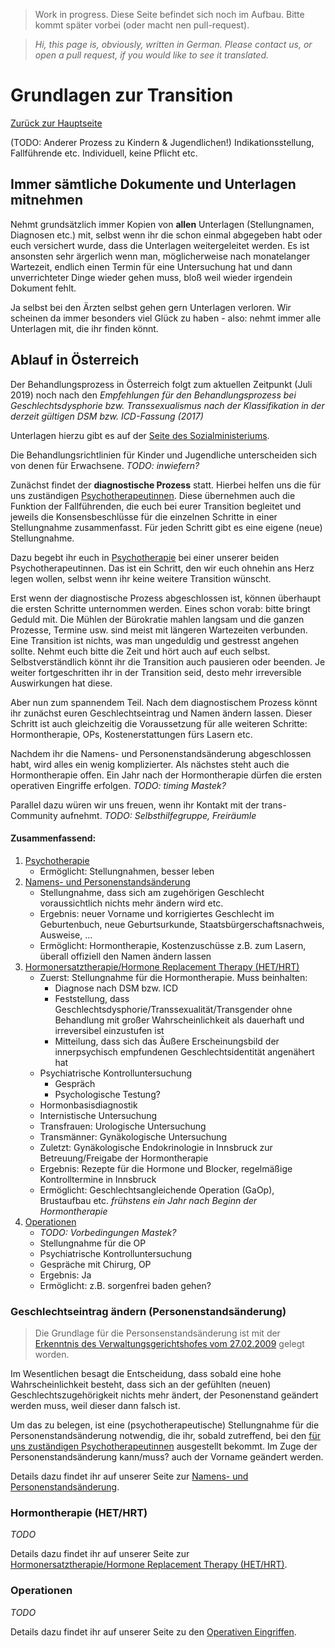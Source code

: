 > Work in progress. Diese Seite befindet sich noch im Aufbau. Bitte kommt später vorbei (oder macht nen pull-request).

>*Hi, this page is, obviously, written in German. Please contact us, or open a pull request, if you would like to see it translated.*
<!-- cSpell:language de -->

# Grundlagen zur Transition
[Zurück zur Hauptseite](index.md)


(TODO: Anderer Prozess zu Kindern & Jugendlichen!)
Indikationsstellung, Fallführende etc.
Individuell, keine Pflicht etc.

## Immer sämtliche Dokumente und Unterlagen mitnehmen

Nehmt grundsätzlich immer Kopien von **allen** Unterlagen (Stellungnamen, Diagnosen etc.) mit, selbst wenn ihr die schon einmal abgegeben habt oder euch versichert wurde, dass die Unterlagen weitergeleitet werden. 
Es ist ansonsten sehr ärgerlich wenn man, möglicherweise nach monatelanger Wartezeit, endlich einen Termin für eine Untersuchung hat und dann unverrichteter Dinge wieder gehen muss, bloß weil wieder irgendein Dokument fehlt.

Ja selbst bei den Ärzten selbst gehen gern Unterlagen verloren. Wir scheinen da immer besonders viel Glück zu haben - also: nehmt immer alle Unterlagen mit, die ihr finden könnt. 

## Ablauf in Österreich
Der Behandlungsprozess in Österreich folgt zum aktuellen Zeitpunkt (Juli 2019) noch nach den *Empfehlungen für den Behandlungsprozess bei Geschlechtsdysphorie bzw. Transsexualismus nach der Klassifikation in der derzeit gültigen DSM bzw. ICD-Fassung (2017)*

Unterlagen hierzu gibt es auf der [Seite des Sozialministeriums](https://www.sozialministerium.at/site/Gesundheit/Gesundheitsfoerderung/Psychische_Gesundheit/Transsexualismus_Geschlechtsdysphorie/).

Die Behandlungsrichtlinien für Kinder und Jugendliche unterscheiden sich von denen für Erwachsene. *TODO: inwiefern?*

Zunächst findet der **diagnostische Prozess** statt. Hierbei helfen uns die für uns zuständigen [Psychotherapeutinnen](psychotherapie.md). Diese übernehmen auch die Funktion der Fallführenden, die euch bei eurer Transition begleitet und jeweils die Konsensbeschlüsse für die einzelnen Schritte in einer Stellungnahme zusammenfasst. Für jeden Schritt gibt es eine eigene (neue) Stellungnahme.

Dazu begebt ihr euch in [Psychotherapie](psychotherapie.md) bei einer unserer beiden Psychotherapeutinnen. Das ist ein Schritt, den wir euch ohnehin ans Herz legen wollen, selbst wenn ihr keine weitere Transition wünscht. 

Erst wenn der diagnostische Prozess abgeschlossen ist, können überhaupt die ersten Schritte unternommen werden. Eines schon vorab: bitte bringt Geduld mit. Die Mühlen der Bürokratie mahlen langsam und die ganzen Prozesse, Termine usw. sind meist mit längeren Wartezeiten verbunden. Eine Transition ist nichts, was man ungeduldig und gestresst angehen sollte. Nehmt euch bitte die Zeit und hört auch auf euch selbst. Selbstverständlich könnt ihr die Transition auch pausieren oder beenden. Je weiter fortgeschritten ihr in der Transition seid, desto mehr irreversible Auswirkungen hat diese.

Aber nun zum spannendem Teil. Nach dem diagnostischem Prozess könnt ihr zunächst euren Geschlechtseintrag und Namen ändern lassen. Dieser Schritt ist auch gleichzeitig die Voraussetzung für alle weiteren Schritte: Hormontherapie, OPs, Kostenerstattungen fürs Lasern etc.

Nachdem ihr die Namens- und Personenstandsänderung abgeschlossen habt, wird alles ein wenig komplizierter. Als nächstes steht auch die Hormontherapie offen. Ein Jahr nach der Hormontherapie dürfen die ersten operativen Eingriffe erfolgen. *TODO: timing Mastek?*

Parallel dazu würen wir uns freuen, wenn ihr Kontakt mit der trans-Community aufnehmt. *TODO: Selbsthilfegruppe, Freiräumle*

#### Zusammenfassend:
1. [Psychotherapie](psychotherapie.md)
    * Ermöglicht: Stellungnahmen, besser leben
1. [Namens- und Personenstandsänderung](namensaenderung.md)
    * Stellungnahme, dass sich am zugehörigen Geschlecht voraussichtlich nichts mehr ändern wird etc.
    * Ergebnis: neuer Vorname und korrigiertes Geschlecht im Geburtenbuch, neue Geburtsurkunde, Staatsbürgerschaftsnachweis, Ausweise, …
    * Ermöglicht: Hormontherapie, Kostenzuschüsse z.B. zum Lasern, überall offiziell den Namen ändern lassen
1. [Hormonersatztherapie/Hormone Replacement Therapy (HET/HRT)](hrt.md)
   * Zuerst: Stellungnahme für die Hormontherapie. Muss beinhalten:
     * Diagnose nach DSM bzw. ICD 
     * Feststellung, dass Geschlechtsdysphorie/Transsexualität/Transgender ohne Behandlung mit großer Wahrscheinlichkeit als dauerhaft und irreversibel einzustufen ist
     * Mitteilung, dass sich das Äußere Erscheinungsbild der innerpsychisch empfundenen Geschlechtsidentität angenähert hat
   * Psychiatrische Kontrolluntersuchung 
     * Gespräch
     * Psychologische Testung?
   * Hormonbasisdiagnostik
   * Internistische Untersuchung
   * Transfrauen: Urologische Untersuchung
   * Transmänner: Gynäkologische Untersuchung
   * Zuletzt: Gynäkologische Endokrinologie in Innsbruck zur Betreuung/Freigabe der Hormontherapie   
   * Ergebnis: Rezepte für die Hormone und Blocker, regelmäßige Kontrolltermine in Innsbruck
   * Ermöglicht: Geschlechtsangleichende Operation (GaOp), Brustaufbau etc. *frühstens ein Jahr nach Beginn der Hormontherapie*
1. [Operationen](ops.md)
   * *TODO: Vorbedingungen Mastek?*
   * Stellungnahme für die OP
   * Psychiatrische Kontrolluntersuchung
   * Gespräche mit Chirurg, OP
   * Ergebnis: Ja
   * Ermöglicht: z.B. sorgenfrei baden gehen?

### Geschlechtseintrag ändern (Personenstandsänderung)
> Die Grundlage für die Personsenstandsänderung ist mit der [Erkenntnis des Verwaltungsgerichtshofes vom 27.02.2009](http://www.ris.bka.gv.at/JudikaturEntscheidung.wxe?Abfrage=Vwgh&Dokumentnummer=JWR_2008170054_20090227X01) gelegt worden. 

Im Wesentlichen besagt die Entscheidung, dass sobald eine hohe Wahrscheinlichkeit besteht, dass sich an der gefühlten (neuen) Geschlechtszugehörigkeit nichts mehr ändert, der Pesonenstand geändert werden muss, weil dieser dann falsch ist.

Um das zu belegen, ist eine (psychotherapeutische) Stellungnahme für die Personenstandsänderung notwendig, die ihr, sobald zutreffend, bei den [für uns zuständigen Psychotherapeutinnen](psychotherapie.md) ausgestellt bekommt. Im Zuge der Personenstandsänderung kann/muss? auch der Vorname geändert werden.

Details dazu findet ihr auf unserer Seite zur [Namens- und Personenstandsänderung](namensaenderung.md).

### Hormontherapie (HET/HRT)
*TODO*

Details dazu findet ihr auf unserer Seite zur [Hormonersatztherapie/Hormone Replacement Therapy (HET/HRT)](hrt.md).

### Operationen
*TODO*

Details dazu findet ihr auf unserer Seite zu den [Operativen Eingriffen](ops.md).